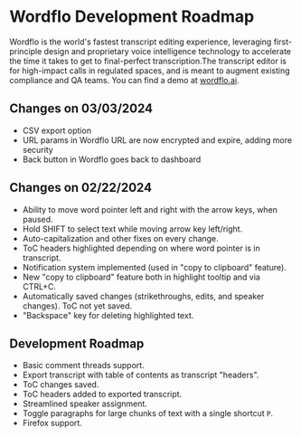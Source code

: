 # Wordflo Development Roadmap

Wordflo is the world's fastest transcript editing experience, leveraging first-principle design and proprietary voice intelligence technology to accelerate the time it takes to get to final-perfect transcription.The transcript editor is for high-impact calls in regulated spaces, and is meant to augment existing compliance and QA teams. You can find a demo at [wordflo.ai](http://wordflo.ai).

## Changes on 03/03/2024

- CSV export option
- URL params in Wordflo URL are now encrypted and expire, adding more security
- Back button in Wordflo goes back to dashboard

## Changes on 02/22/2024

- Ability to move word pointer left and right with the arrow keys, when paused.
- Hold SHIFT to select text while moving arrow key left/right.
- Auto-capitalization and other fixes on every change.
- ToC headers highlighted depending on where word pointer is in transcript.
- Notification system implemented (used in "copy to clipboard" feature).
- New "copy to clipboard" feature both in highlight tooltip and via CTRL+C.
- Automatically saved changes (strikethroughs, edits, and speaker changes). ToC not yet saved.
- "Backspace" key for deleting highlighted text.

## Development Roadmap

- Basic comment threads support.
- Export transcript with table of contents as transcript "headers".
- ToC changes saved.
- ToC headers added to exported transcript.
- Streamlined speaker assignment.
- Toggle paragraphs for large chunks of text with a single shortcut `P`.
- Firefox support.
